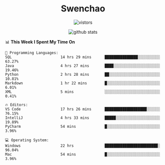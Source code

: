 <h1 align="center">Swenchao</h3>

<p align="center">
  <img src="https://visitor-badge.glitch.me/badge?page_id=Swenchao" alt="vistors" />
</p>

<p align="center">
  <img src="https://github-readme-stats.vercel.app/api?username=Swenchao&count_private=true&show_icons=true&theme=vue-dark&hide_title=true" alt="github stats" />
</p>

<!--START_SECTION:waka-->
📊 **This Week I Spent My Time On** 

```text
💬 Programming Languages: 
SQL                      14 hrs 29 mins      ███████████████░░░░░░░░░░   63.27% 
Java                     4 hrs 27 mins       ████░░░░░░░░░░░░░░░░░░░░░   19.46% 
Python                   2 hrs 28 mins       ██░░░░░░░░░░░░░░░░░░░░░░░   10.81% 
Markdown                 1 hr 22 mins        █░░░░░░░░░░░░░░░░░░░░░░░░   6.01% 
XML                      5 mins              ░░░░░░░░░░░░░░░░░░░░░░░░░   0.41%

🔥 Editors: 
VS Code                  17 hrs 26 mins      ███████████████████░░░░░░   76.15% 
IntelliJ                 4 hrs 33 mins       █████░░░░░░░░░░░░░░░░░░░░   19.89% 
PyCharm                  54 mins             █░░░░░░░░░░░░░░░░░░░░░░░░   3.96%

💻 Operating System: 
Windows                  22 hrs              ████████████████████████░   96.04% 
Mac                      54 mins             █░░░░░░░░░░░░░░░░░░░░░░░░   3.96%

```


<!--END_SECTION:waka-->

